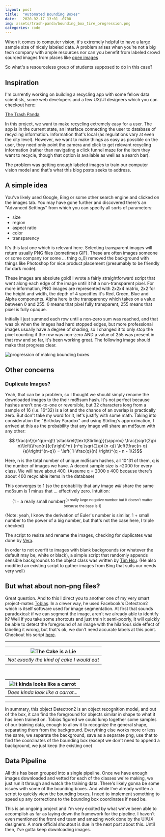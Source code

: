 ```yaml
---
layout: post
title:  "Automated Bounding Boxes"
date:   2020-02-17 13:01 -0700
img: assets/trash-panda/bounding_box_tire_progression.png
categories: code
---
```



When it comes to computer vision, it's extremely helpful to have a large sample size of nicely labeled data. A problem arises when you're not a big tech company with ample resources nor can you benefit from labeled crowd sourced images from places like [open images](https://opensource.google/projects/open-images-dataset)

So what's a resourceless group of students supposed to do in this case?


## Inspiration

I'm currently working on building a recycling app with some fellow data scientists, some web developers and a few UX/UI designers which you can checkout here:

[The Trash Panda](https://www.thetrashpanda.com)

In this project, we want to make recycling extremely easy for a user. The app is in the current state, an interface connecting the user to database of recycling information. Information that's local (as regulations vary at even the city level). However, we want to make things as easy as possible on the user, they need only point the camera and click to get relevant recycling information (rather than navigating a click funnel maze for the item they want to recycle, though that option is available as well as a search bar).

The problem was getting enough labeled images to train our computer vision model and that's what this blog posts seeks to address.

## A simple idea

You've likely used Google, Bing or some other search engine and clicked on the images tab. You may have gone further and discovered there's an "Advanced Settings" from which you can specify all sorts of parameters:
- size
- region
- aspect ratio
- color
- transparency

It's this last one which is relevant here. Selecting transparent images will return usually PNG files (sometimes GIF). These are often images someone or some company (or some ... thing o\_0) removed the background with things like Photoshop for nice product placement (presumably to be friendly for dark mode). 

These images are absolute gold! I wrote a fairly straightforward script that went along each edge of the image until it hit a non-transparent pixel. For more information, PNG images are represented with 2x2x4 matrix, 2x2 for the height and width, the depth of 4 specifies it's Red, Green, Blue and Alpha components. Alpha here is the transparency which takes on a value between 0 and 255. 0 means that pixel fully transparent, 255 means that pixel is fully opaque.

Initially I just summed each row until a non-zero sum was reached, and that was ok when the images had hard stopped edges, but more professional images usually have a degree of shading, so I changed it to only stop the pixel counting if the row was non-zero AND a value of 255 was present in that row and so far, it's been working great. The following image should make that progress clear.

![progression of making bounding boxes]({{site.baseurl}}/assets/trash-panda/bounding_box_tire_progression.png)

## Other concerns

### Duplicate Images?
Yeah, that can be a problem, so I thought we should simply rename the downloaded images to the their md5sum hash. It's not perfect because hashes aren't one-to-one or reversible, but 32 characters long from a sample of 16 (i.e. 16^32) is a lot and the chance of an overlap is practically zero. But don't take my word for it, let's justify with some math. Taking into consideration the "Birthday Paradox" and using Stirling's approximation, I arrived at this as the probability that any image will share an md5sum with any other:

$$ \frac{n!}{n^q(n-q)!} \stackrel{\text{Stirling}}{\approx} 
\frac{\sqrt{2\pi n}\left(\frac{n}{e}\right)^n} 
{n^q \sqrt{2\pi (n-q)} \left(\frac{n-q}{e}\right)^{n-q}} 
= \left( 1-\frac{q}{n} \right)^{q - n - 1/2}$$

Here, n is the total number of unique md5sum hashes, all 10^31 of them, q is the number of images we have. A decent sample size is ~2000 for every class. We will have about 400. (Assume q = 2000 x 400 because there's about 400 recyclable items in the database)

This converges to 1 (so the probability that any image *will* share the same md5sum is 1 minus that ... effectively zero. Intuition:

$$ (1 - \text{a really small number}) ^ {\text {(a really large negative number but it doesn't matter because the base is 1)}} $$

(Note: yeah, I know the derivation of Euler's number is similar, 1 + small number to the power of a big number, but that's not the case here, I triple checked)

The script to resize and rename the images, checking for duplicates was done by [Vera](https://github.com/VeraMendes).

In order to not overfit to images with blank backgrounds (or whatever the default may be, white or black), a simple script that randomly appends sensible backgrounds to the object class was written by [Tim Hsu](https://github.com/TimTree). (He also modified an existing script to gather images from Bing that suits our needs very well)

## But what about non-png files?

Great question. And to this I direct you to another one of my very smart project-mates [Tobias](https://github.com/tobias-fyi). In a clever way, he used Facebook's Detectron2 which is itself software used for image segmentation. At first that sounds paradoxical: if we can segment the image, aren't we already able to identify it? Well if you take some shortcuts and just train it semi-poorly, it will quickly be able to detect the foreground of an image with the hilarious side effect of labeling it wrong, but that's ok, we don't need accurate labels at this point. Checkout his script [here](https://github.com/tobias-fyi/forecut).

<hr>

| ![The Cake is a Lie]({{site.baseurl}}/assets/trash-panda/the_cake_is_a_lie.png) |
|:--:|
| *Not exactly the kind of cake I would eat* |

<br>

|![It kinda looks like a carrot]({{site.baseurl}}/assets/trash-panda/bowl_and_carrot.png)|
|:--:|
|*Does kinda look like a carrot...*|

<hr>
In summary, this object Detectron2 is an object recognition model, and out of the box, it can find the foreground for objects similar in shape to what it has been trained on. Tobias figured we could lump together some samples of our training data, enough to allow it to recognize the general shape, separating them from the background. Everything else works more or less the same, we separate the background, save as a separate png, use that to find the coordinates of the bounding box (except we don't need to append a background, we just keep the existing one)

## Data Pipeline

All this has been grouped into a single pipeline. Once we have enough images downloaded and vetted for each of the classes we're making, we just run it through and watch the training data. There's likely gonna be some issues with some of the bounding boxes. And while I've already written a script to quickly view the bounding boxes, I need to implement something to speed up any corrections to the bounding box coordinates if need be.

This is an ongoing project and I'm very excited by what we've been able to accomplish as far as laying down the framework for the pipeline. I haven't even mentioned the front end team and amazing work done by the UI/UX designers. A more official shoutout is due in the next post about this. Until then, I've gotta keep downloading images.
